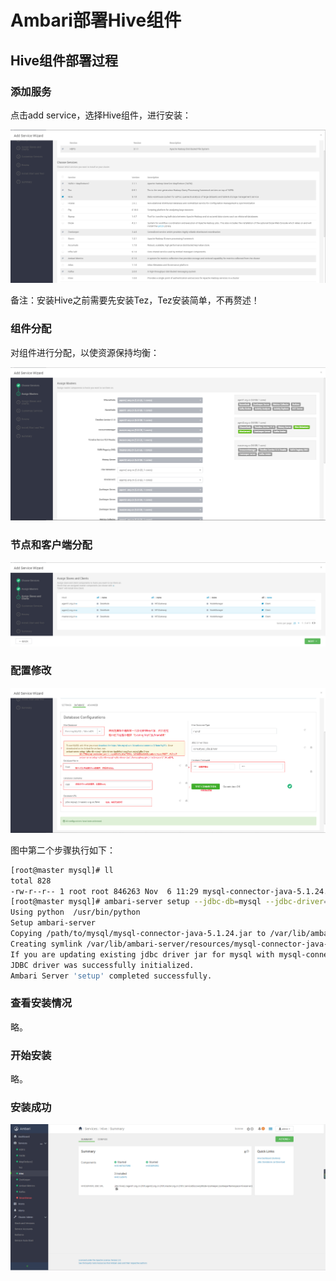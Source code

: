 # Ambari部署Hive组件

## Hive组件部署过程

### 添加服务

点击add service，选择Hive组件，进行安装：

![添加服务](Ambari部署Hive组件/添加服务.png)

备注：安装Hive之前需要先安装Tez，Tez安装简单，不再赘述！

### 组件分配

对组件进行分配，以使资源保持均衡：

![组件分配](Ambari部署Hive组件/组件分配.png)

### 节点和客户端分配

![节点和客户端分配](Ambari部署Hive组件/节点和客户端分配.png)

### 配置修改

![配置修改](Ambari部署Hive组件/配置修改.png)

图中第二个步骤执行如下：

```bash
[root@master mysql]# ll
total 828
-rw-r--r-- 1 root root 846263 Nov  6 11:29 mysql-connector-java-5.1.24.jar
[root@master mysql]# ambari-server setup --jdbc-db=mysql --jdbc-driver=/path/to/mysql/mysql-connector-java-5.1.24.jar
Using python  /usr/bin/python
Setup ambari-server
Copying /path/to/mysql/mysql-connector-java-5.1.24.jar to /var/lib/ambari-server/resources/mysql-connector-java-5.1.24.jar
Creating symlink /var/lib/ambari-server/resources/mysql-connector-java-5.1.24.jar to /var/lib/ambari-server/resources/mysql-connector-java.jar
If you are updating existing jdbc driver jar for mysql with mysql-connector-java-5.1.24.jar. Please remove the old driver jar, from all hosts. Restarting services that need the driver, will automatically copy the new jar to the hosts.
JDBC driver was successfully initialized.
Ambari Server 'setup' completed successfully.
```

### 查看安装情况

略。

### 开始安装

略。

### 安装成功

![安装成功](Ambari部署Hive组件/安装成功.png)
